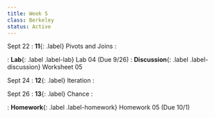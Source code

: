 ```yaml
---
title: Week 5
class: Berkeley
status: Active
---
```


Sept 22
: **11**{: .label} Pivots and Joins
    : <!--{{site.links.lec.slides.slide11}} {{site.links.lec.demo.demo11}}-->
<!--: _Reading:_ [8.4](https://inferentialthinking.com/chapters/08/4/Joining_Tables_by_Columns.html)-->
: **Lab**{: .label .label-lab} Lab 04<!--{{site.links.lab.lab04}}--> (Due 9/26)
: **Discussion**{: .label .label-discussion} Worksheet 05 <!--{{site.links.wksht.wksht06}}-->

Sept 24
: **12**{: .label} Iteration
    : <!--{{site.links.lec.slides.slide12}} {{site.links.lec.demo.demo12}}-->
<!--: _Reading:_ [9](https://inferentialthinking.com/chapters/09/Randomness.html), [9.1](https://inferentialthinking.com/chapters/09/1/Conditional_Statements.html), [9.2](https://inferentialthinking.com/chapters/09/2/Iteration.html)-->

Sept 26
: **13**{: .label} Chance
    : <!--{{site.links.lec.slides.slide13}} {{site.links.lec.demo.demo13}}-->
<!--: _Reading:_ [9.2](https://inferentialthinking.com/chapters/09/2/Iteration.html), [9.3](https://inferentialthinking.com/chapters/09/3/Simulation.html), [9.4](https://inferentialthinking.com/chapters/09/4/Monty_Hall_Problem.html)-->
: **Homework**{: .label .label-homework} Homework 05 <!--{{site.links.hw.hw05}}--> (Due 10/1)
